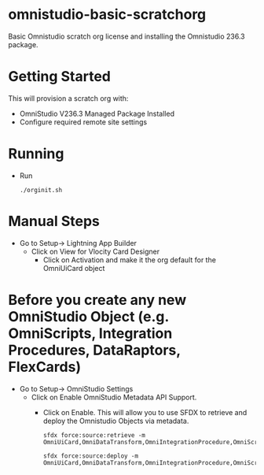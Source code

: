 # omnistudio-basic-scratchorg
Basic Omnistudio scratch org license and installing the Omnistudio 236.3 package.

# Getting Started
This will provision a scratch org with:
* OmniStudio V236.3 Managed Package Installed
* Configure required remote site settings

# Running
* Run
    ```
    ./orginit.sh
    ```


# Manual Steps
* Go to Setup-> Lightning App Builder
    * Click on View for Vlocity Card Designer
        * Click on Activation and make it the org default for the OmniUiCard object

# Before you create any new OmniStudio Object (e.g. OmniScripts, Integration Procedures, DataRaptors, FlexCards)
* Go to Setup-> OmniStudio Settings
    * Click on Enable OmniStudio Metadata API Support.
        * Click on Enable. This will allow you to use SFDX to retrieve and deploy the Omnistudio Objects via metadata.
          ```
          sfdx force:source:retrieve -m OmniUiCard,OmniDataTransform,OmniIntegrationProcedure,OmniScript
          ```

          ```
          sfdx force:source:deploy -m OmniUiCard,OmniDataTransform,OmniIntegrationProcedure,OmniScript
          ```
